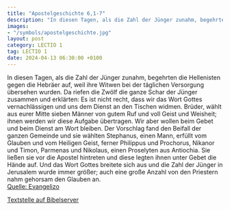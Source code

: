 ```yaml
---
title: "Apostelgeschichte 6,1-7"
description: "In diesen Tagen, als die Zahl der Jünger zunahm, begehrten die Hellenisten gegen die Hebräer auf, weil ihre Witwen bei der täglichen Versorgung übersehen wurden. Da riefen die Zwölf die ganze Schar der Jünger zusammen und erklärten: Es ist nicht recht, dass wir das Wort Gottes ve...."
images:
- "/symbols/apostelgeschichte.jpg"
layout: post
category: LECTIO 1
tag: LECTIO 1
date: 2024-04-13 06:30:00 +0100
---
```

In diesen Tagen, als die Zahl der Jünger zunahm, begehrten die Hellenisten gegen die Hebräer auf, weil ihre Witwen bei der täglichen Versorgung übersehen wurden.
Da riefen die Zwölf die ganze Schar der Jünger zusammen und erklärten: Es ist nicht recht, dass wir das Wort Gottes vernachlässigen und uns dem Dienst an den Tischen widmen.<!--more-->
Brüder, wählt aus eurer Mitte sieben Männer von gutem Ruf und voll Geist und Weisheit; ihnen werden wir diese Aufgabe übertragen.
Wir aber wollen beim Gebet und beim Dienst am Wort bleiben.
Der Vorschlag fand den Beifall der ganzen Gemeinde und sie wählten Stephanus, einen Mann, erfüllt vom Glauben und vom Heiligen Geist, ferner Philippus und Prochorus, Nikanor und Timon, Parmenas und Nikolaus, einen Proselyten aus Antiochia.
Sie ließen sie vor die Apostel hintreten und diese legten ihnen unter Gebet die Hände auf.
Und das Wort Gottes breitete sich aus und die Zahl der Jünger in Jerusalem wurde immer größer; auch eine große Anzahl von den Priestern nahm gehorsam den Glauben an.<br>
[Quelle: Evangelizo](https://evangeliumtagfuertag.org/DE/gospel)

[Textstelle auf Bibelserver](https://www.bibleserver.com/EU/Apostelgeschichte6,1-7)
